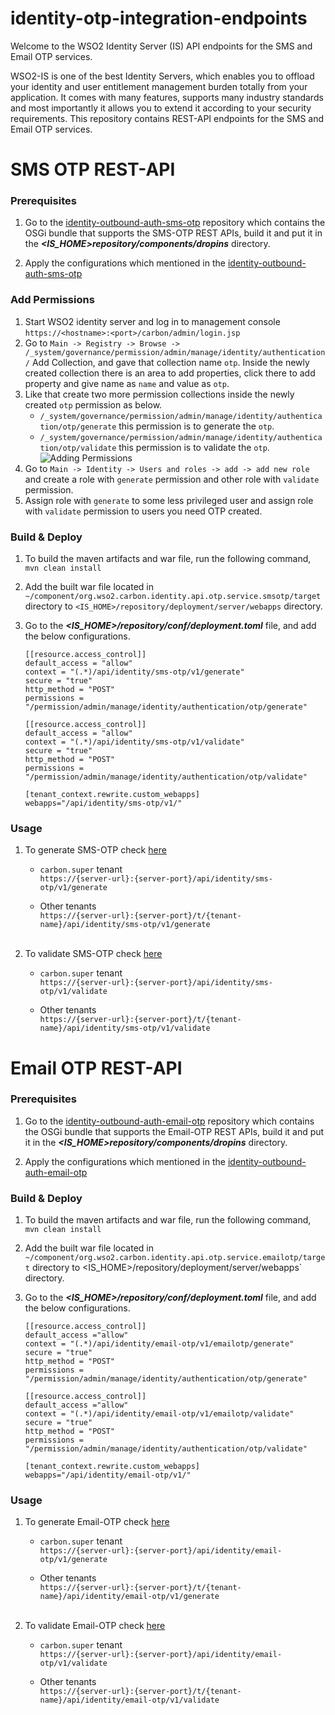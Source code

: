 # identity-otp-integration-endpoints
Welcome to the WSO2 Identity Server (IS) API endpoints for the SMS and Email OTP services.

WSO2-IS is one of the best Identity Servers, which enables you to offload your identity and user entitlement management 
burden totally from your application. It comes with many features, supports many industry standards and most importantly 
it allows you to extend it according to your security requirements. This repository contains REST-API endpoints for the SMS 
and Email OTP services.

# SMS OTP REST-API
### Prerequisites

1. Go to the [identity-outbound-auth-sms-otp](https://github.com/wso2-extensions/identity-outbound-auth-sms-otp) repository which contains the OSGi bundle that supports the SMS-OTP REST APIs, build it and put it in the
_**<IS_HOME>repository/components/dropins**_ directory.

2. Apply the configurations which mentioned in the [identity-outbound-auth-sms-otp](https://github.com/wso2-extensions/identity-outbound-auth-sms-otp)

### Add Permissions
1. Start WSO2 identity server and log in to management console `https://<hostname>:<port>/carbon/admin/login.jsp`
2. Go to `Main -> Registry -> Browse -> /_system/governance/permission/admin/manage/identity/authentication/` Add Collection, and gave that collection name `otp`. Inside the newly created collection there is an area to add properties, click there to add property and give name as `name` and value as `otp`.
3. Like that create two more permission collections inside the newly created `otp` permission as below.
    - `/_system/governance/permission/admin/manage/identity/authentication/otp/generate` this permission is to generate the `otp`.
    - `/_system/governance/permission/admin/manage/identity/authentication/otp/validate` this permission is to validate the `otp`.
   ![Adding Permissions](https://github.com/maneeshaindrachapa/wso2-otp-service-endpoints/blob/email-otp-endpoints/images/Add%20permissions.gif)
4. Go to `Main -> Identity -> Users and roles -> add -> add new role` and create a role with `generate` permission and other role with `validate` permission.
5. Assign role with `generate` to some less privileged user and assign role with `validate` permission to users you need OTP created.

### Build & Deploy
1. To build the maven artifacts and war file, run the following command,
   `mvn clean install`

2. Add the built war file located in `~/component/org.wso2.carbon.identity.api.otp.service.smsotp/target` 
directory to `<IS_HOME>/repository/deployment/server/webapps` directory.

3. Go to the **_<IS_HOME>/repository/conf/deployment.toml_** file, and add the below configurations.
   ```
   [[resource.access_control]]
   default_access = "allow"
   context = "(.*)/api/identity/sms-otp/v1/generate"
   secure = "true"
   http_method = "POST"
   permissions = "/permission/admin/manage/identity/authentication/otp/generate"
   
   [[resource.access_control]]
   default_access = "allow"
   context = "(.*)/api/identity/sms-otp/v1/validate"
   secure = "true"
   http_method = "POST"
   permissions = "/permission/admin/manage/identity/authentication/otp/validate"
   
   [tenant_context.rewrite.custom_webapps]
   webapps="/api/identity/sms-otp/v1/"
   ```
### Usage
1. To generate SMS-OTP check [here](https://github.com/wso2-extensions/identity-otp-integration-endpoints/blob/master/component/org.wso2.carbon.identity.api.otp.service.smsotp/src/main/resources/sms-otp.yaml)
   
   - `carbon.super` tenant<br>
      `https://{server-url}:{server-port}/api/identity/sms-otp/v1/generate`
   
   - Other tenants<br>
     `https://{server-url}:{server-port}/t/{tenant-name}/api/identity/sms-otp/v1/generate`<br><br>

2. To validate SMS-OTP check [here](https://github.com/wso2-extensions/identity-otp-integration-endpoints/blob/master/component/org.wso2.carbon.identity.api.otp.service.smsotp/src/main/resources/sms-otp.yaml)
 
    - `carbon.super` tenant<br>
     `https://{server-url}:{server-port}/api/identity/sms-otp/v1/validate`

    - Other tenants<br>
   `https://{server-url}:{server-port}/t/{tenant-name}/api/identity/sms-otp/v1/validate`

# Email OTP REST-API
### Prerequisites

1. Go to the [identity-outbound-auth-email-otp](https://github.com/wso2-extensions/identity-outbound-auth-email-otp) repository which contains the OSGi bundle that supports the Email-OTP REST APIs, build it and put it in the
   _**<IS_HOME>repository/components/dropins**_ directory.

2. Apply the configurations which mentioned in the [identity-outbound-auth-email-otp](https://github.com/wso2-extensions/identity-outbound-auth-email-otp)

### Build & Deploy
1. To build the maven artifacts and war file, run the following command,
   `mvn clean install`

2. Add the built war file located in `~/component/org.wso2.carbon.identity.api.otp.service.emailotp/target`
   directory to <IS_HOME>/repository/deployment/server/webapps` directory.

3. Go to the **_<IS_HOME>/repository/conf/deployment.toml_** file, and add the below configurations.
   ```
   [[resource.access_control]]
   default_access ="allow"
   context = "(.*)/api/identity/email-otp/v1/emailotp/generate"
   secure = "true"
   http_method = "POST"
   permissions = "/permission/admin/manage/identity/authentication/otp/generate"

   [[resource.access_control]]
   default_access ="allow"
   context = "(.*)/api/identity/email-otp/v1/emailotp/validate"
   secure = "true"
   http_method = "POST"
   permissions = "/permission/admin/manage/identity/authentication/otp/validate"
   
   [tenant_context.rewrite.custom_webapps]
   webapps="/api/identity/email-otp/v1/"
   ```
### Usage
1. To generate Email-OTP check [here](https://github.com/wso2-extensions/identity-otp-integration-endpoints/blob/master/component/org.wso2.carbon.identity.api.otp.service.emailotp/src/main/resources/email-otp.yaml)

    - `carbon.super` tenant<br>
      `https://{server-url}:{server-port}/api/identity/email-otp/v1/generate`

    - Other tenants<br>
      `https://{server-url}:{server-port}/t/{tenant-name}/api/identity/email-otp/v1/generate`<br><br>

2. To validate Email-OTP check [here](https://github.com/wso2-extensions/identity-otp-integration-endpoints/blob/master/component/org.wso2.carbon.identity.api.otp.service.emailotp/src/main/resources/email-otp.yaml)

    - `carbon.super` tenant<br>
      `https://{server-url}:{server-port}/api/identity/email-otp/v1/validate`

    - Other tenants<br>
      `https://{server-url}:{server-port}/t/{tenant-name}/api/identity/email-otp/v1/validate`